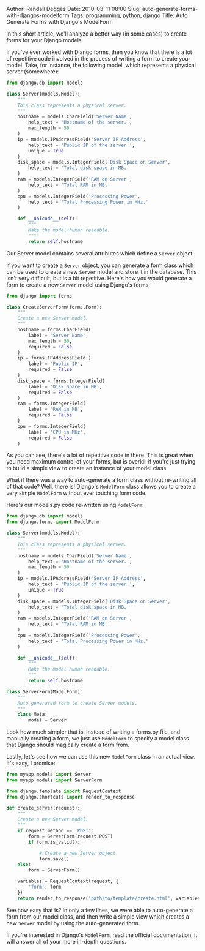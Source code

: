 Author: Randall Degges
Date: 2010-03-11 08:00
Slug: auto-generate-forms-with-djangos-modelform
Tags: programming, python, django
Title: Auto Generate Forms with Django's ModelForm


In this short article, we'll analyze a better way (in some cases) to create
forms for your Django models.

If you've ever worked with Django forms, then you know that there is a lot of
repetitive code involved in the process of writing a form to create your model.
Take, for instance, the following model, which represents a physical server
(somewhere):

``` python
from django.db import models

class Server(models.Model):
    """
    This class represents a physical server.
    """
    hostname = models.CharField('Server Name',
        help_text = 'Hostname of the server.',
        max_length = 50
    )
    ip = models.IPAddressField('Server IP Address',
        help_text = 'Public IP of the server.',
        unique = True
    )
    disk_space = models.IntegerField('Disk Space on Server',
        help_text = 'Total disk space in MB.'
    )
    ram = models.IntegerField('RAM on Server',
        help_text = 'Total RAM in MB.'
    )
    cpu = models.IntegerField('Processing Power',
        help_text = 'Total Processing Power in MHz.'
    )

    def __unicode__(self):
        """
        Make the model human readable.
        """
        return self.hostname
```

Our Server model contains several attributes which define a `Server` object.

If you want to create a `Server` object, you can generate a form class which can
be used to create a new `Server` model and store it in the database. This isn't
very difficult, but is a bit repetitive. Here's how you would generate a form to
create a new `Server` model using Django's forms:

``` python
from django import forms

class CreateServerForm(forms.Form):
    """
    Create a new Server model.
    """
    hostname = forms.CharField(
        label = 'Server Name',
        max_length = 50,
        required = False
    )
    ip = forms.IPAddressField )
        label = 'Public IP',
        required = False
    )
    disk_space = forms.IntegerField(
        label = 'Disk Space in MB',
        required = False
    )
    ram = forms.IntegerField(
        label = 'RAM in MB',
        required = False
    )
    cpu = forms.IntegerField(
        label = 'CPU in MHz',
        required = False
    )
```

As you can see, there's a lot of repetitive code in there. This is great when
you need maximum control of your forms, but is overkill if you're just trying to
build a simple view to create an instance of your model class.

What if there was a way to auto-generate a form class without re-writing all of
that code? Well, there is! Django's `ModelForm` class allows you to create a
very simple `ModelForm` without ever touching form code.

Here's our models.py code re-written using `ModelForm`:

``` python
from django.db import models
from django.forms import ModelForm

class Server(models.Model):
    """
    This class represents a physical server.
    """
    hostname = models.CharField('Server Name',
        help_text = 'Hostname of the server.',
        max_length = 50
    )
    ip = models.IPAddressField('Server IP Address',
        help_text = 'Public IP of the server.',
        unique = True
    )
    disk_space = models.IntegerField('Disk Space on Server',
        help_text = 'Total disk space in MB.'
    )
    ram = models.IntegerField('RAM on Server',
        help_text = 'Total RAM in MB.'
    )
    cpu = models.IntegerField('Processing Power',
        help_text = 'Total Processing Power in MHz.'
    )

    def __unicode__(self):
        """
        Make the model human readable.
        """
        return self.hostname

class ServerForm(ModelForm):
    """
    Auto generated form to create Server models.
    """
    class Meta:
        model = Server
```

Look how much simpler that is! Instead of writing a forms.py file, and manually
creating a form, we just use `ModelForm` to specify a model class that Django
should magically create a form from.

Lastly, let's see how we can use this new `ModelForm` class in an actual view.
It's easy, I promise:

``` python
from myapp.models import Server
from myapp.models import ServerForm

from django.template import RequestContext
from django.shortcuts import render_to_response

def create_server(request):
    """
    Create a new Server model.
    """
    if request.method == 'POST':
        form = ServerForm(request.POST)
        if form.is_valid():

            # Create a new Server object.
            form.save()
    else:
        form = ServerForm()

    variables = RequestContext(request, {
        'form': form
    })
    return render_to_response('path/to/template/create.html', variables)
```

See how easy that is? In only a few lines, we were able to auto-generate a form
from our model class, and then write a simple view which creates a new `Server`
model by using the auto-generated form.

If you're interested in Django's `ModelForm`, read the official documentation,
it will answer all of your more in-depth questions.
